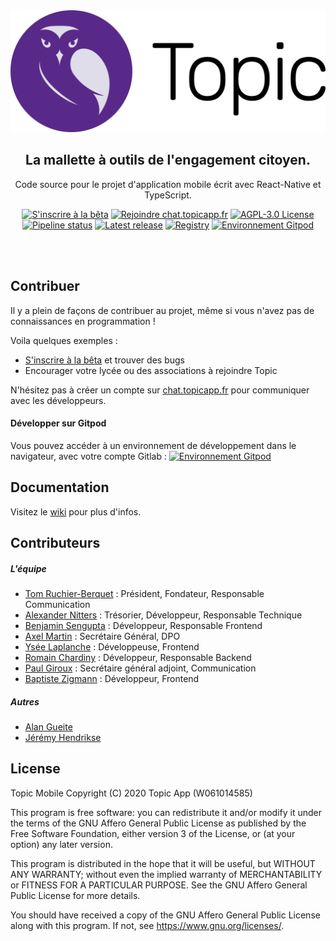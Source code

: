 <!-- Banner Image -->
<div align="center">
  <img src="images/topic-icon-text.svg" alt="Topic Logo" />
<h2>
  La mallette à outils de l'engagement citoyen.
</h2>

Code source pour le projet d'application mobile écrit avec React-Native et TypeScript.

[![S'inscrire à la bêta](https://img.shields.io/static/v1?label=&message=S'inscrire%20à%20la%20bêta&color=592989)](https://beta.topicapp.fr)
[![Rejoindre chat.topicapp.fr](https://img.shields.io/static/v1?label=&message=Rejoindre%20chat.topicapp.fr&color=f5455c)](https://chat.topicapp.fr/register)
[![AGPL-3.0 License](https://img.shields.io/badge/license-AGPL--3.0-brightgreen)](/LICENSE.md)
[![Pipeline status](https://gitlab.com/topicapp/mobile/badges/master/pipeline.svg)](https://gitlab.com/topicapp/mobile/-/commits/master)
[![Latest release](https://badgen.net/gitlab/release/topicapp/mobile)](https://gitlab.com/topicapp/mobile/-/releases)
[![Registry](https://badgen.net/badge/registry/gitlab/cyan)](https://gitlab.com/topicapp/mobile/container_registry)
[![Environnement Gitpod](https://img.shields.io/badge/Environnement-Gitpod-blue?logo=gitpod)](https://gitpod.io/#https://gitlab.com/topicapp/mobile)

</div>
<br><br>

## Contribuer

Il y a plein de façons de contribuer au projet, même si vous n'avez pas de connaissances en programmation !

Voila quelques exemples :

- [S'inscrire à la bêta](https://beta.topicapp.fr) et trouver des bugs
- Encourager votre lycée ou des associations à rejoindre Topic

N'hésitez pas à créer un compte sur [chat.topicapp.fr](https://chat.topicapp.fr/register) pour communiquer avec les développeurs.

#### Développer sur Gitpod

Vous pouvez accéder à un environnement de développement dans le navigateur, avec votre compte Gitlab : [![Environnement Gitpod](https://img.shields.io/badge/Environnement-Gitpod-blue?logo=gitpod)](https://gitpod.io/#https://gitlab.com/topicapp/mobile)

## Documentation

Visitez le [wiki](https://gitlab.com/topicapp/mobile/-/wikis/home) pour plus d'infos.

## Contributeurs

##### L'équipe

- [Tom Ruchier-Berquet](https://gitlab.com/tomrb) : Président, Fondateur, Responsable Communication
- [Alexander Nitters](https://gitlab.com/al340) : Trésorier, Développeur, Responsable Technique
- [Benjamin Sengupta](https://gitlab.com/bensengupta) : Développeur, Responsable Frontend
- [Axel Martin](https://gitlab.com/axel.dpo) : Secrétaire Général, DPO
- [Ysée Laplanche](https://gitlab.com/ysee.laplanche) : Développeuse, Frontend
- [Romain Chardiny](https://gitlab.com/romch007) : Développeur, Responsable Backend
- [Paul Giroux](https://gitlab.com/paul.giroux97) : Secrétaire général adjoint, Communication
- [Baptiste Zigmann](https://gitlab.com/bazig) : Développeur, Frontend

##### Autres

- [Alan Gueite](https://gitlab.com/alangueite)
- [Jérémy Hendrikse](https://gitlab.com/jeremy_i8)

## License

Topic Mobile
Copyright (C) 2020 Topic App (W061014585)

This program is free software: you can redistribute it and/or modify
it under the terms of the GNU Affero General Public License as published
by the Free Software Foundation, either version 3 of the License, or
(at your option) any later version.

This program is distributed in the hope that it will be useful,
but WITHOUT ANY WARRANTY; without even the implied warranty of
MERCHANTABILITY or FITNESS FOR A PARTICULAR PURPOSE. See the
GNU Affero General Public License for more details.

You should have received a copy of the GNU Affero General Public License
along with this program. If not, see <https://www.gnu.org/licenses/>.

<!-- Links -->

[rocket-chat]: https://chat.topicapp.fr
[rc-badge]: https://img.shields.io/gitter/room/nwjs/nw.js.svg?style=for-the-badge

